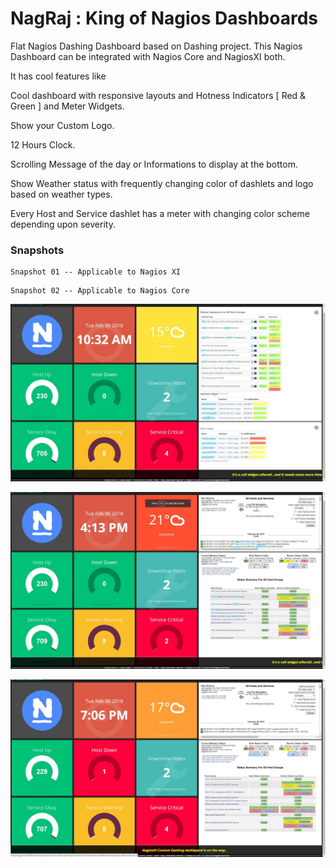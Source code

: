 # NagRaj : King of Nagios Dashboards
Flat Nagios Dashing Dashboard based on Dashing project.
This Nagios Dashboard can be integrated with Nagios Core and NagiosXI both.


It has cool features like

Cool dashboard with responsive layouts and Hotness Indicators [ Red & Green ]  and Meter Widgets.

Show your Custom Logo.

12 Hours Clock.

Scrolling Message of the day or Informations to display at the bottom.

Show Weather status with frequently changing color of dashlets and logo based on weather types.

Every Host and Service dashlet has a meter with changing color scheme depending upon severity.

### Snapshots 
```
Snapshot 01 -- Applicable to Nagios XI
```
```
Snapshot 02 -- Applicable to Nagios Core
```

![Nagraj with NagiosXI](https://github.com/Jackuna/Nagraj/blob/master/NagRaj.jpg)

![Nagraj with Nagios Core ](https://github.com/Jackuna/Nagraj/blob/master/NagRaj_with_NagiosCore.jpg)

![Nagraj with Nagios Core ](https://github.com/Jackuna/Nagraj/blob/master/Nagraj_snap03.jpg)




